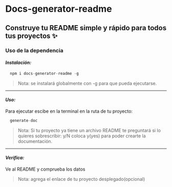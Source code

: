# Docs-generator-readme  
## Construye tu README simple y rápido para todos tus proyectos ✨

### Uso de la dependencia

#### _Instalación:_

```js
  npm i docs-generator-readme -g
```
> Nota: se instalará globalmente con -g para que pueda ejecutarse.

---  

#### _Uso:_

Para ejecutar escibe en la terminal en la ruta de tu proyecto:

```js
  generate-doc
```
> Nota: Si tu proyecto ya tiene un archivo README te preguntará si lo quieres sobrescribir: y/N
> coloca y(yes) para poder crearte la documentación.

---  

#### _Verifica:_

Ve al README y comprueba los datos

> Nota: agrega el enlace de tu proyecto desplegado(opcional) 




